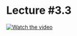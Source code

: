 # Lecture #3.3

[![Watch the video](https://img.youtube.com/vi/TiipidPdVw4/0.jpg)](https://www.youtube.com/watch?v=TiipidPdVw4&list=PLoROMvodv4rPzLcXBhbCFt8ahPrQGFSmN&index=12)
